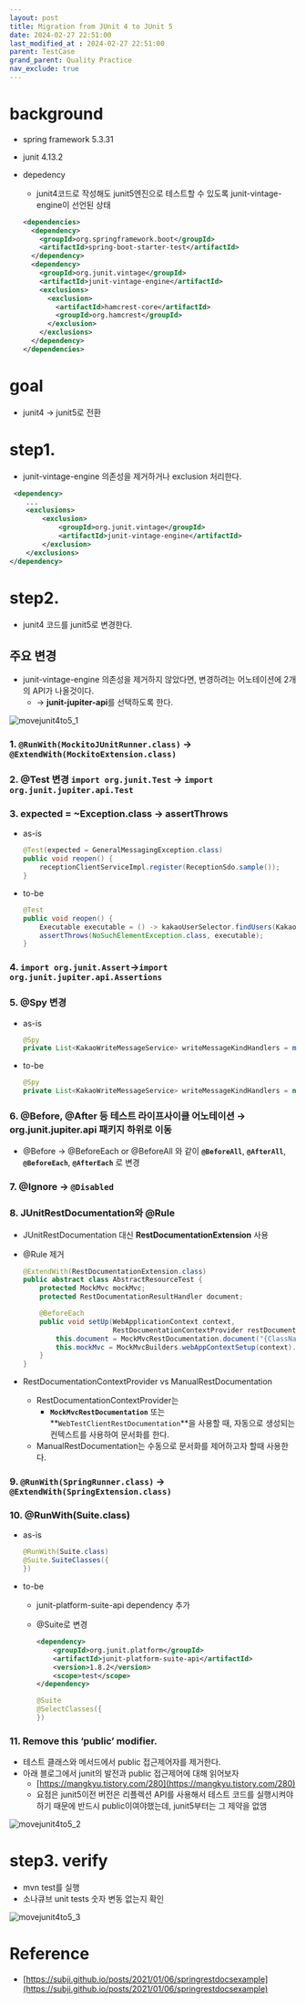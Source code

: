 ```yaml
---
layout: post
title: Migration from JUnit 4 to JUnit 5
date: 2024-02-27 22:51:00
last_modified_at : 2024-02-27 22:51:00
parent: TestCase
grand_parent: Quality Practice
nav_exclude: true
---
```


# background

- spring framework 5.3.31
- junit 4.13.2
- depedency
    - junit4코드로 작성해도 junit5엔진으로 테스트할 수 있도록 junit-vintage-engine이 선언된 상태
    
    ```xml
    <dependencies>
      <dependency>
        <groupId>org.springframework.boot</groupId>
        <artifactId>spring-boot-starter-test</artifactId>
      </dependency>
      <dependency>
        <groupId>org.junit.vintage</groupId>
        <artifactId>junit-vintage-engine</artifactId>
        <exclusions>
          <exclusion>
            <artifactId>hamcrest-core</artifactId>
            <groupId>org.hamcrest</groupId>
          </exclusion>
        </exclusions>
      </dependency>
    </dependencies>
    ```
    

# goal

- junit4 → junit5로 전환

# step1.

- junit-vintage-engine 의존성을 제거하거나 exclusion 처리한다.

```xml
 <dependency>
    ...
    <exclusions>
        <exclusion>
            <groupId>org.junit.vintage</groupId>
            <artifactId>junit-vintage-engine</artifactId>
        </exclusion>
    </exclusions>
</dependency>
```

# step2.

- junit4 코드를 junit5로 변경한다.

## 주요 변경

- junit-vintage-engine 의존성을 제거하지 않았다면, 변경하려는 어노테이션에 2개의 API가 나올것이다.
    - → **junit-jupiter-api**를 선택하도록 한다.

![movejunit4to5_1](../img/movejunit4to5_1.png)

### 1. `@RunWith(MockitoJUnitRunner.class)` →  `@ExtendWith(MockitoExtension.class)`


### 2. @Test 변경 `import org.junit.Test` → `import org.junit.jupiter.api.Test`


### 3. expected = ~Exception.class → assertThrows

- as-is
    
    ```java
    @Test(expected = GeneralMessagingException.class)
    public void reopen() {
        receptionClientServiceImpl.register(ReceptionSdo.sample());
    }
    ```
    
- to-be
    
    ```java
    @Test
    public void reopen() {
        Executable executable = () -> kakaoUserSelector.findUsers(KakaoConversationMessage.sample());
        assertThrows(NoSuchElementException.class, executable);
    }
    ```
    

### 4. `import org.junit.Assert`→`import org.junit.jupiter.api.Assertions`


### 5. @Spy 변경

- as-is
    
    ```java
    @Spy
    private List<KakaoWriteMessageService> writeMessageKindHandlers = mock(ArrayList.class, withSettings().useConstructor().defaultAnswer(CALLS_REAL_METHODS));
    ```
    
- to-be
    
    ```java
    @Spy
    private List<KakaoWriteMessageService> writeMessageKindHandlers = new ArrayList<>();
    ```
    

### 6. @Before, @After 등 테스트 라이프사이클 어노테이션 →  **org.junit.jupiter.api 패키지 하위로 이동**

- @Before → @BeforeEach or @BeforeAll 와 같이 **`@BeforeAll`**, **`@AfterAll`**, **`@BeforeEach`**, **`@AfterEach`** 로 변경


### 7. @Ignore → `@Disabled`



### 8. JUnitRestDocumentation와 @Rule

- JUnitRestDocumentation 대신 **RestDocumentationExtension** 사용
- @Rule 제거
    
    ```java
    @ExtendWith(RestDocumentationExtension.class)
    public abstract class AbstractResourceTest {
        protected MockMvc mockMvc;
        protected RestDocumentationResultHandler document;
    
        @BeforeEach
        public void setUp(WebApplicationContext context,
                          RestDocumentationContextProvider restDocumentation) {
            this.document = MockMvcRestDocumentation.document("{ClassName}/{methodName}", preprocessRequest(prettyPrint()), preprocessResponse(prettyPrint()));
            this.mockMvc = MockMvcBuilders.webAppContextSetup(context).apply(documentationConfiguration(restDocumentation)).alwaysDo(this.document).build();
        }
    }
    ```
    
- RestDocumentationContextProvider vs ManualRestDocumentation
    - RestDocumentationContextProvider는
        - **`MockMvcRestDocumentation`** 또는 **`WebTestClientRestDocumentation`**을 사용할 때, 자동으로 생성되는 컨텍스트를 사용하여 문서화를 한다.
    - ManualRestDocumentation는 수동으로 문서화를 제어하고자 할때 사용한다.



### 9. `@RunWith(SpringRunner.class)` → `@ExtendWith(SpringExtension.class)`



### 10. @RunWith(Suite.class)

- as-is
    
    ```java
    @RunWith(Suite.class)
    @Suite.SuiteClasses({
    })
    ```
    
- to-be
    - junit-platform-suite-api dependency 추가
    - @Suite로 변경
        
        ```xml
        <dependency>
            <groupId>org.junit.platform</groupId>
            <artifactId>junit-platform-suite-api</artifactId>
            <version>1.8.2</version>
            <scope>test</scope>
        </dependency>
        ```
        
        ```java
        @Suite
        @SelectClasses({
        })
        ```
        

### 11.  Remove this ‘public’ modifier.

- 테스트 클래스와 메서드에서 public 접근제어자를 제거한다.
- 아래 블로그에서 junit의 발전과 public 접근제어에 대해 읽어보자
    - [https://mangkyu.tistory.com/280](https://mangkyu.tistory.com/280)
    - 요점은 junit5이전 버전은 리플렉션 API를 사용해서 테스트 코드를 실행시켜야하기 때문에 반드시 public이여야했는데, junit5부터는 그 제약을 없앰

![movejunit4to5_2](../img/movejunit4to5_2.png)


# step3. verify

- mvn test를 실행
- 소나큐브 unit tests 숫자 변동 없는지 확인

![movejunit4to5_3](../img/movejunit4to5_3.png)

# Reference

- [https://subji.github.io/posts/2021/01/06/springrestdocsexample](https://subji.github.io/posts/2021/01/06/springrestdocsexample)